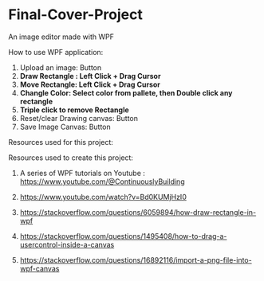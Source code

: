 # Final-Cover-Project
An image editor made with WPF

How to use WPF application:

1. Upload an image: Button
2. **Draw Rectangle : Left Click + Drag Cursor**
3. **Move Rectangle: Left Click + Drag Cursor**
4. **Changle Color: Select color from pallete, then Double click any rectangle**
5. **Triple click to remove Rectangle**
6. Reset/clear Drawing canvas: Button
7. Save Image Canvas: Button

Resources used for this project:

Resources used to create this project:

1. A series of WPF tutorials on Youtube : https://www.youtube.com/@ContinuouslyBuilding

2. https://www.youtube.com/watch?v=Bd0KUMjHzI0

3. https://stackoverflow.com/questions/6059894/how-draw-rectangle-in-wpf

4. https://stackoverflow.com/questions/1495408/how-to-drag-a-usercontrol-inside-a-canvas

5. https://stackoverflow.com/questions/16892116/import-a-png-file-into-wpf-canvas
